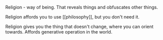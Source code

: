 Religion - way of being. That reveals things and obfuscates other things.

Religion affords you to use [[philosophy]], but you don't need it.

Religion gives you the thing that doesn't change, where you can orient towards. Affords generative operation in the world.